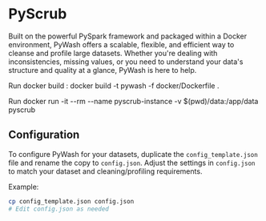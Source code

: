 # PyScrub
Built on the powerful PySpark framework and packaged within a Docker environment, PyWash offers a scalable, flexible, and efficient way to cleanse and profile large datasets. Whether you're dealing with inconsistencies, missing values, or you need to understand your data's structure and quality at a glance, PyWash is here to help.

Run docker build : docker build -t pywash -f docker/Dockerfile .

Run docker run -it --rm --name pyscrub-instance -v $(pwd)/data:/app/data pyscrub

## Configuration

To configure PyWash for your datasets, duplicate the `config_template.json` file and rename the copy to `config.json`. Adjust the settings in `config.json` to match your dataset and cleaning/profiling requirements.

Example:

```bash
cp config_template.json config.json
# Edit config.json as needed